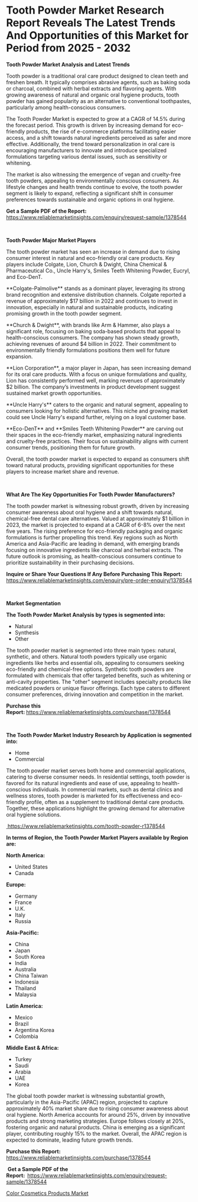 <p><h1>Tooth Powder Market Research Report Reveals The Latest Trends And Opportunities of this Market for Period from 2025 - 2032</h1></p><p><strong>Tooth Powder Market Analysis and Latest Trends</strong></p>
<p><p>Tooth powder is a traditional oral care product designed to clean teeth and freshen breath. It typically comprises abrasive agents, such as baking soda or charcoal, combined with herbal extracts and flavoring agents. With growing awareness of natural and organic oral hygiene products, tooth powder has gained popularity as an alternative to conventional toothpastes, particularly among health-conscious consumers.</p><p>The Tooth Powder Market is expected to grow at a CAGR of 14.5% during the forecast period. This growth is driven by increasing demand for eco-friendly products, the rise of e-commerce platforms facilitating easier access, and a shift towards natural ingredients perceived as safer and more effective. Additionally, the trend toward personalization in oral care is encouraging manufacturers to innovate and introduce specialized formulations targeting various dental issues, such as sensitivity or whitening.</p><p>The market is also witnessing the emergence of vegan and cruelty-free tooth powders, appealing to environmentally conscious consumers. As lifestyle changes and health trends continue to evolve, the tooth powder segment is likely to expand, reflecting a significant shift in consumer preferences towards sustainable and organic options in oral hygiene.</p></p>
<p><strong>Get a Sample PDF of the Report:&nbsp;</strong> <a href="https://www.reliablemarketinsights.com/enquiry/request-sample/1378544?utm_campaign=3040&utm_medium=2&utm_source=Github&utm_content=ia&utm_term=04042025&utm_id=tooth-powder">https://www.reliablemarketinsights.com/enquiry/request-sample/1378544</a></p>
<p>&nbsp;</p>
<p><strong>Tooth Powder Major Market Players</strong></p>
<p><p>The tooth powder market has seen an increase in demand due to rising consumer interest in natural and eco-friendly oral care products. Key players include Colgate, Lion, Church & Dwight, China Chemical & Pharmaceutical Co., Uncle Harry's, Smiles Teeth Whitening Powder, Eucryl, and Eco-DenT.</p><p>**Colgate-Palmolive** stands as a dominant player, leveraging its strong brand recognition and extensive distribution channels. Colgate reported a revenue of approximately $17 billion in 2022 and continues to invest in innovation, especially in natural and sustainable products, indicating promising growth in the tooth powder segment.</p><p>**Church & Dwight**, with brands like Arm & Hammer, also plays a significant role, focusing on baking soda-based products that appeal to health-conscious consumers. The company has shown steady growth, achieving revenues of around $4 billion in 2022. Their commitment to environmentally friendly formulations positions them well for future expansion.</p><p>**Lion Corporation**, a major player in Japan, has seen increasing demand for its oral care products. With a focus on unique formulations and quality, Lion has consistently performed well, marking revenues of approximately $2 billion. The company’s investments in product development suggest sustained market growth opportunities.</p><p>**Uncle Harry's** caters to the organic and natural segment, appealing to consumers looking for holistic alternatives. This niche and growing market could see Uncle Harry's expand further, relying on a loyal customer base.</p><p>**Eco-DenT** and **Smiles Teeth Whitening Powder** are carving out their spaces in the eco-friendly market, emphasizing natural ingredients and cruelty-free practices. Their focus on sustainability aligns with current consumer trends, positioning them for future growth.</p><p>Overall, the tooth powder market is expected to expand as consumers shift toward natural products, providing significant opportunities for these players to increase market share and revenue.</p></p>
<p>&nbsp;</p>
<p><strong>What Are The Key Opportunities For Tooth Powder Manufacturers?</strong></p>
<p><p>The tooth powder market is witnessing robust growth, driven by increasing consumer awareness about oral hygiene and a shift towards natural, chemical-free dental care alternatives. Valued at approximately $1 billion in 2023, the market is projected to expand at a CAGR of 6-8% over the next five years. The rising preference for eco-friendly packaging and organic formulations is further propelling this trend. Key regions such as North America and Asia-Pacific are leading in demand, with emerging brands focusing on innovative ingredients like charcoal and herbal extracts. The future outlook is promising, as health-conscious consumers continue to prioritize sustainability in their purchasing decisions.</p></p>
<p><strong>Inquire or Share Your Questions If Any Before Purchasing This Report:</strong> <a href="https://www.reliablemarketinsights.com/enquiry/pre-order-enquiry/1378544?utm_campaign=3040&utm_medium=2&utm_source=Github&utm_content=ia&utm_term=04042025&utm_id=tooth-powder">https://www.reliablemarketinsights.com/enquiry/pre-order-enquiry/1378544</a></p>
<p>&nbsp;</p>
<p><strong>Market Segmentation</strong></p>
<p><strong>The Tooth Powder Market Analysis by types is segmented into:</strong></p>
<p><ul><li>Natural</li><li>Synthesis</li><li>Other</li></ul></p>
<p><p>The tooth powder market is segmented into three main types: natural, synthetic, and others. Natural tooth powders typically use organic ingredients like herbs and essential oils, appealing to consumers seeking eco-friendly and chemical-free options. Synthetic tooth powders are formulated with chemicals that offer targeted benefits, such as whitening or anti-cavity properties. The "other" segment includes specialty products like medicated powders or unique flavor offerings. Each type caters to different consumer preferences, driving innovation and competition in the market.</p></p>
<p><strong>Purchase this Report:&nbsp;</strong><a href="https://www.reliablemarketinsights.com/purchase/1378544?utm_campaign=3040&utm_medium=2&utm_source=Github&utm_content=ia&utm_term=04042025&utm_id=tooth-powder">https://www.reliablemarketinsights.com/purchase/1378544</a></p>
<p>&nbsp;</p>
<p><strong>The Tooth Powder Market Industry Research by Application is segmented into:</strong></p>
<p><ul><li>Home</li><li>Commercial</li></ul></p>
<p><p>The tooth powder market serves both home and commercial applications, catering to diverse consumer needs. In residential settings, tooth powder is favored for its natural ingredients and ease of use, appealing to health-conscious individuals. In commercial markets, such as dental clinics and wellness stores, tooth powder is marketed for its effectiveness and eco-friendly profile, often as a supplement to traditional dental care products. Together, these applications highlight the growing demand for alternative oral hygiene solutions.</p></p>
<p><a href="https://www.reliablemarketinsights.com/tooth-powder-r1378544?utm_campaign=3040&utm_medium=2&utm_source=Github&utm_content=ia&utm_term=04042025&utm_id=tooth-powder">&nbsp;https://www.reliablemarketinsights.com/tooth-powder-r1378544</a></p>
<p><strong>In terms of Region, the Tooth Powder Market Players available by Region are:</strong></p>
<p>
    <p> <strong> North America: </strong>
        <ul>
            <li>United States</li>
            <li>Canada</li>
        </ul>
        </p> 
    <p> <strong> Europe: </strong>
        <ul>
            <li>Germany</li>
            <li>France</li>
            <li>U.K.</li>
            <li>Italy</li>
            <li>Russia</li>
        </ul>
        </p> 
    <p> <strong> Asia-Pacific: </strong>
        <ul>
            <li>China</li>
            <li>Japan</li>
            <li>South Korea</li>
            <li>India</li>
            <li>Australia</li>
            <li>China Taiwan</li>
            <li>Indonesia</li>
            <li>Thailand</li>
            <li>Malaysia</li>
        </ul>
        </p> 
    <p> <strong> Latin America: </strong>
        <ul>
            <li>Mexico</li>
            <li>Brazil</li>
            <li>Argentina Korea</li>
            <li>Colombia</li>
        </ul>
        </p> 
    <p> <strong> Middle East & Africa: </strong>
        <ul>
            <li>Turkey</li>
            <li>Saudi</li>
            <li>Arabia</li>
            <li>UAE</li>
            <li>Korea</li>
        </ul>
    </p>
    </p>
<p><p>The global tooth powder market is witnessing substantial growth, particularly in the Asia-Pacific (APAC) region, projected to capture approximately 40% market share due to rising consumer awareness about oral hygiene. North America accounts for around 25%, driven by innovative products and strong marketing strategies. Europe follows closely at 20%, fostering organic and natural products. China is emerging as a significant player, contributing roughly 15% to the market. Overall, the APAC region is expected to dominate, leading future growth trends.</p></p>
<p><strong>Purchase this Report: </strong><a href="https://www.reliablemarketinsights.com/purchase/1378544?utm_campaign=3040&utm_medium=2&utm_source=Github&utm_content=ia&utm_term=04042025&utm_id=tooth-powder">https://www.reliablemarketinsights.com/purchase/1378544</a></p>
<p>&nbsp;<strong>Get a Sample PDF of the Report:&nbsp;&nbsp;</strong><a href="https://www.reliablemarketinsights.com/enquiry/request-sample/1378544?utm_campaign=3040&utm_medium=2&utm_source=Github&utm_content=ia&utm_term=04042025&utm_id=tooth-powder">https://www.reliablemarketinsights.com/enquiry/request-sample/1378544</a></p>
<p><strong></strong></p>
<p><p><a href="https://github.com/boysabotzoc/Market-Research-Report-List-1/blob/main/color-cosmetics-products-market.md?utm_campaign=3040&utm_medium=2&utm_source=Github&utm_content=ia&utm_term=04042025&utm_id=tooth-powder">Color Cosmetics Products Market</a></p></p>